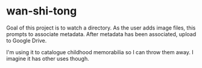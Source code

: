 # wan-shi-tong

Goal of this project is to watch a directory. As the user adds image files, this prompts to associate metadata. After metadata has been associated, upload to Google Drive.

I'm using it to catalogue childhood memorabilia so I can throw them away. I imagine it has other uses though.
